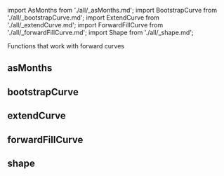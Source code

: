 import AsMonths from './all/_asMonths.md';
import BootstrapCurve from './all/_bootstrapCurve.md';
import ExtendCurve from './all/_extendCurve.md';
import ForwardFillCurve from './all/_forwardFillCurve.md';
import Shape from './all/_shape.md';

Functions that work with forward curves

## asMonths
<AsMonths  />

## bootstrapCurve
<BootstrapCurve  />

## extendCurve
<ExtendCurve  />

## forwardFillCurve
<ForwardFillCurve  />

## shape
<Shape  />
